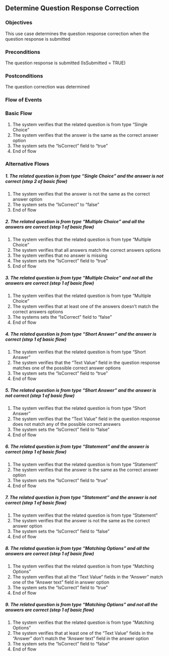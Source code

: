 ## Determine Question Response Correction
 
### Objectives
This use case determines the question response correction when the question response is submitted
 
### Preconditions
The question response is submitted (IsSubmitted = TRUE)
 
### Postconditions
The question correction was determined
 
### Flow of Events
 
### Basic Flow 
   1. The system verifies that the related question is from type “Single Choice”
   2. The system verifies that the answer is the same as the correct answer option
   3. The system sets the “IsCorrect” field to “true”
   4. End of flow
 
### Alternative Flows
 
##### 1. The related question is from type “Single Choice” and the answer is not correct (step 2 of basic flow)
   1. The system verifies that the answer is not the same as the correct answer option
   2. The system sets the “IsCorrect” to “false”
   3. End of flow
 
##### 2. The related question is from type “Multiple Choice” and all the answers are correct (step 1 of basic flow)
   1. The system verifies that the related question is from type “Multiple Choice”
   2. The system verifies that all answers match the correct answers options
   3. The system verifies that no answer is missing
   4. The system sets the “IsCorrect” field to “true”
   5. End of flow
 
##### 3. The related question is from type “Multiple Choice” and not all the answers are correct (step 1 of basic flow)
   1. The system verifies that the related question is from type “Multiple Choice”
   2. The system verifies that at least one of the answers doesn’t match the correct answers options
   3. The systems sets the “IsCorrect” field to “false”
   4. End of flow
 
##### 4. The related question is from type “Short Answer” and the answer is correct (step 1 of basic flow)
   1. The system verifies that the related question is from type “Short Answer”
   2. The system verifies that the “Text Value” field in the question response matches one of the possible correct answer options
   3. The system sets the “IsCorrect” field to “true”
   4. End of flow
 
##### 5. The related question is from type “Short Answer” and the answer is not correct (step 1 of basic flow)
   1. The system verifies that the related question is from type “Short Answer”
   2. The system verifies that the “Text Value” field in the question response does not match any of the possible correct answers
   3. The system sets the “IsCorrect” field to “false”
   4. End of flow
 
##### 6. The related question is from type “Statement” and the answer is correct (step 1 of basic flow)
   1. The system verifies that the related question is from type “Statement”
   2. The system verifies that the answer is the same as the correct answer option
   3. The system sets the “IsCorrect” field to “true”
   4. End of flow
 
##### 7. The related question is from type “Statement” and the answer is not correct (step 1 of basic flow)
   1. The system verifies that the related question is from type “Statement”
   2. The system verifies that the answer is not the same as the correct answer option
   3. The system sets the “IsCorrect” field to “false”
   4. End of flow
 
##### 8. The related question is from type “Matching Options” and all the answers are correct (step 1 of basic flow)
   1. The system verifies that the related question is from type “Matching Options”
   2. The system verifies that all the “Text Value” fields in the “Answer” match one of the “Answer text” field in answer option 
   3. The system sets the “IsCorrect” field to “true”
   4. End of flow
 
##### 9. The related question is from type “Matching Options” and not all the answers are correct (step 1 of basic flow)
   1. The system verifies that the related question is from type “Matching Options”
   2. The system verifies that at least one of the “Text Value” fields in the “Answer” don’t match the “Answer text” field in the answer option
   3. The system sets the “IsCorrect” field to “false”
   4. End of flow
